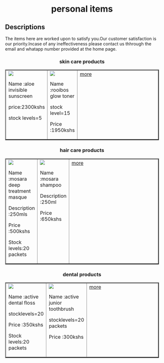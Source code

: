 <html>
<head><title>Peronal items</title></head>
<body>
<h1 align='center'>personal items</h1>
<h2>Descriptions</h2>
<p>The items here are worked upon to satisfy you.Our customer satisfaction is our priority.Incase of any ineffectiveness please contact us thhrough the email and whatapp number provided at the home page.</p>
<h3 align='center'>skin care products</h3>
<table border='2' width='80%' cell spacing='10'>
<tr valign='top'><td valign='left'><image src='https://github.com/skylovem/web/blob/main/12-2-247x247.png'>
<p>Name :aloe invisible sunscreen</p>
<p>price:2300kshs </p>
<p>stock levels=5 </p></td>
<td valign='center'><image src='https://github.com/skylovem/web/blob/main/8-2-247x247.png'>
<p>Name :rooibos glow toner</p>
<p>stock level=15</p>
<p>Price :1950kshs</p></td>
<td valign='left' width='100%'><a href='file:///C:/Users/admin/Desktop/my%20html%20pages/wifi.html'>more</a></ul></td></tr>
<table border='2' width='80%' cell padding='10'cell spacing='10'>
<h3 align='center'>hair care products</h3>
<tr valign='top'><td valign='left'><image src='https://github.com/skylovem/web/blob/main/image-6434-300x400.jpg'>
<p>Name :mosara deep treatment masque</p>
<p>Description :250mls</p>
<p>Price :500kshs </p>
<p>Stock levels:20 packets</p></td>
<td valign='center'><image src='https://github.com/skylovem/web/blob/main/image-85745-300x400.jpg'>
<p>Name :mosara shampoo</p>
<p>Description :250ml</p>
<p>Price :650kshs</p></td>
<td valign='left' width='100%'><a href='file:///C:/Users/admin/Desktop/my%20html%20pages/wifi.html'>more</a></ul></td></tr>
<table border='2' width='60%' cell padding='10'>
<h3 align='center'>dental products</h3>
<tr valign='top'><td valign='left'><image src='https://github.com/skylovem/web/blob/main/51f0Ha2aCQL._SL1000_-1000x1000.jpg?raw=true'>
<p>Name :active dental floss</p>
<p>stocklevels=20</p>
<p>Price :350kshs </p>
<p>Stock levels:20 packets</p></td>
<td valign='center'><image src='sample__2___1__g73w-im-1000x1000.jpg'>
<p>Name :active junior toothbrush</p>
<p>stocklevels=20 packets</p>
<p>Price :300kshs</p></td>
<td valign='left' width='100%'><a href='file:///C:/Users/admin/Desktop/my%20html%20pages/wifi.html'>more</a></td></tr>

</body>
</html>
